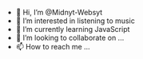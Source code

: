 - 👋 Hi, I’m @Midnyt-Websyt
- 👀 I’m interested in listening to music
- 🌱 I’m currently learning JavaScript
- 💞️ I’m looking to collaborate on ...
- 📫 How to reach me ...

<!---
Midnyt-Websyt/Midnyt-Websyt is a ✨ special ✨ repository because its `README.md` (this file) appears on your GitHub profile.
You can click the Preview link to take a look at your changes.
--->
